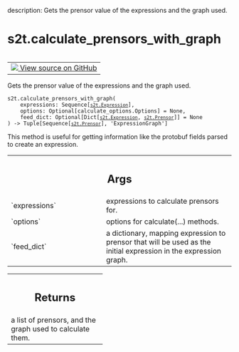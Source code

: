 description: Gets the prensor value of the expressions and the graph used.

<div itemscope itemtype="http://developers.google.com/ReferenceObject">
<meta itemprop="name" content="s2t.calculate_prensors_with_graph" />
<meta itemprop="path" content="Stable" />
</div>

# s2t.calculate_prensors_with_graph

<!-- Insert buttons and diff -->

<table class="tfo-notebook-buttons tfo-api nocontent" align="left">
<td>
  <a target="_blank" href="https://github.com/google/struct2tensor/blob/master/struct2tensor/calculate.py">
    <img src="https://www.tensorflow.org/images/GitHub-Mark-32px.png" />
    View source on GitHub
  </a>
</td>
</table>



Gets the prensor value of the expressions and the graph used.

<pre class="devsite-click-to-copy prettyprint lang-py tfo-signature-link">
<code>s2t.calculate_prensors_with_graph(
    expressions: Sequence[<a href="../s2t/Expression.md"><code>s2t.Expression</code></a>],
    options: Optional[calculate_options.Options] = None,
    feed_dict: Optional[Dict[<a href="../s2t/Expression.md"><code>s2t.Expression</code></a>, <a href="../s2t/Prensor.md"><code>s2t.Prensor</code></a>]] = None
) -> Tuple[Sequence[<a href="../s2t/Prensor.md"><code>s2t.Prensor</code></a>], 'ExpressionGraph']
</code></pre>



<!-- Placeholder for "Used in" -->

This method is useful for getting information like the protobuf fields parsed
to create an expression.

<!-- Tabular view -->
 <table class="responsive fixed orange">
<colgroup><col width="214px"><col></colgroup>
<tr><th colspan="2"><h2 class="add-link">Args</h2></th></tr>

<tr>
<td>
`expressions`
</td>
<td>
expressions to calculate prensors for.
</td>
</tr><tr>
<td>
`options`
</td>
<td>
options for calculate(...) methods.
</td>
</tr><tr>
<td>
`feed_dict`
</td>
<td>
a dictionary, mapping expression to prensor that will be used
as the initial expression in the expression graph.
</td>
</tr>
</table>



<!-- Tabular view -->
 <table class="responsive fixed orange">
<colgroup><col width="214px"><col></colgroup>
<tr><th colspan="2"><h2 class="add-link">Returns</h2></th></tr>
<tr class="alt">
<td colspan="2">
a list of prensors, and the graph used to calculate them.
</td>
</tr>

</table>

